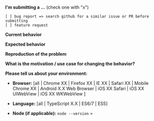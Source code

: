 **I'm submitting a ...**  (check one with "x")
```
[ ] bug report => search github for a similar issue or PR before submitting
[ ] feature request
```

**Current behavior**
<!-- Describe how the bug manifests. -->

**Expected behavior**
<!-- Describe what the behavior would be without the bug. -->

**Reproduction of the problem**
<!-- If the current behavior is a bug or you can illustrate your feature request 
better with an example, please provide the steps to reproduce and if possible 
a minimal demo of the problem via https://plnkr.co or similar. -->

**What is the motivation / use case for changing the behavior?**
<!-- Describe the motivation or the concrete use case -->

**Please tell us about your environment:**
<!-- Operating system, IDE, package manager, HTTP server, ... -->

* **Browser:** [all | Chrome XX | Firefox XX | IE XX | Safari XX | Mobile Chrome XX | 
Android X.X Web Browser | iOS XX Safari | iOS XX UIWebView | iOS XX WKWebView ]
<!-- All browsers where this could be reproduced -->

* **Language:** [all | TypeScript X.X | ES6/7 | ES5]

* **Node (if applicable):** `node --version` =   
